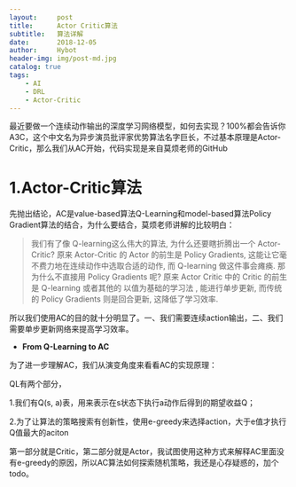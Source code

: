 ```yaml
---
layout:     post
title:      Actor Critic算法
subtitle:   算法详解
date:       2018-12-05
author:     Hybot
header-img: img/post-md.jpg
catalog: true
tags:
    - AI
    - DRL
    - Actor-Critic
---
```


最近要做一个连续动作输出的深度学习网络模型，如何去实现？100%都会告诉你A3C，这个中文名为异步演员批评家优势算法名字巨长，不过基本原理是Actor-Critic，那么我们从AC开始，代码实现是来自莫烦老师的GitHub

[](https://morvanzhou.github.io/tutorials/machinelearning/reinforcement-learning/)

# 1.Actor-Critic算法

先抛出结论，AC是value-based算法Q-Learning和model-based算法Policy Gradient算法的结合，为什么要结合，莫烦老师讲解的比较明白：

> 我们有了像 Q-learning这么伟大的算法, 为什么还要瞎折腾出一个 Actor-Critic? 原来 Actor-Critic 的 Actor 的前生是 Policy Gradients, 这能让它毫不费力地在连续动作中选取合适的动作, 而 Q-learning 做这件事会瘫痪. 那为什么不直接用 Policy Gradients 呢? 原来 Actor Critic 中的 Critic 的前生是 Q-learning 或者其他的 以值为基础的学习法 , 能进行单步更新, 而传统的 Policy Gradients 则是回合更新, 这降低了学习效率.

所以我们使用AC的目的就十分明显了。一、我们需要连续action输出，二、我们需要单步更新网络来提高学习效率。

* **From Q-Learning to AC**

为了进一步理解AC，我们从演变角度来看看AC的实现原理：

QL有两个部分，

1.我们有Q(s, a)表，用来表示在s状态下执行a动作后得到的期望收益Q；

2.为了让算法的策略搜索有创新性，使用e-greedy来选择action，大于e值才执行Q值最大的aciton

第一部分就是Critic，第二部分就是Actor，我试图使用这种方式来解释AC里面没有e-greedy的原因，所以AC算法如何探索随机策略，我还是心存疑惑的，加个todo。
